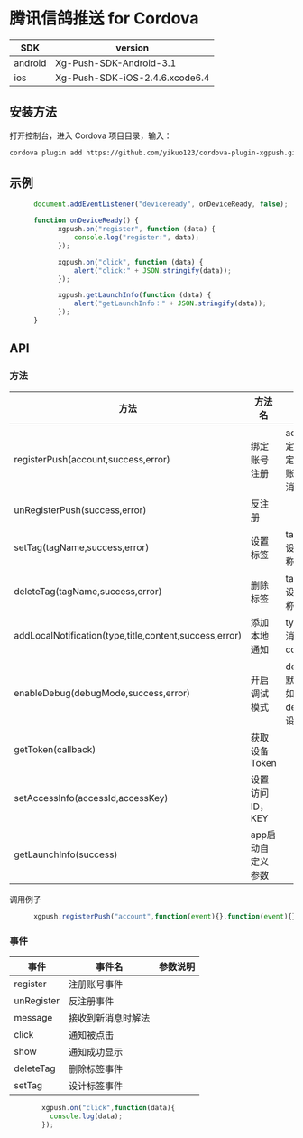 # 腾讯信鸽推送 for Cordova

SDK     | version
------- | --------------------------------
android | Xg-Push-SDK-Android-3.1
ios     | Xg-Push-SDK-iOS-2.4.6.xcode6.4

## 安装方法

打开控制台，进入 Cordova 项目目录，输入：

```bash
cordova plugin add https://github.com/yikuo123/cordova-plugin-xgpush.git --variable ACCESS_ID="Your ID" --variable ACCESS_KEY="Your Key"
```
## 示例
```js
      document.addEventListener("deviceready", onDeviceReady, false);

      function onDeviceReady() {
            xgpush.on("register", function (data) {
                console.log("register:", data);
            });

            xgpush.on("click", function (data) {
                alert("click:" + JSON.stringify(data));
            });

            xgpush.getLaunchInfo(function (data) {
                alert("getLaunchInfo：" + JSON.stringify(data));
            }); 
      }
```
## API

### 方法

方法                                | 方法名           | 参数说明 
------------------------------------|------------------|---------------------------------------------------
registerPush(account,success,error) | 绑定账号注册     | account：绑定的账号，绑定后可以针对账号发送推送消息
unRegisterPush(success,error)       | 反注册           |
setTag(tagName,success,error)       | 设置标签         | tagName：待设置的标签名称
deleteTag(tagName,success,error)    | 删除标签         | tagName：待设置的标签名称
addLocalNotification(type,title,content,success,error) | 添加本地通知| type:1通知，2消息 title:标题 content:内容
enableDebug(debugMode,success,error)| 开启调试模式     |  debugMode：默认为false。如果要开启debug日志，设为true
getToken(callback)                  |  获取设备Token   |
setAccessInfo(accessId,accessKey)   | 设置访问ID，KEY  |
getLaunchInfo(success)              | app启动自定义参数|

调用例子
```js
      xgpush.registerPush("account",function(event){},function(event){});
```
### 事件

事件        |  事件名             |  参数说明                  
------------|---------------------|------------------------------------------
register    |  注册账号事件       | 
unRegister  | 反注册事件          |
message     | 接收到新消息时解法  |
click       | 通知被点击          |
show        | 通知成功显示        |
deleteTag   | 删除标签事件        |
setTag      | 设计标签事件        |
```js
        xgpush.on("click",function(data){
          console.log(data);
        });
```
